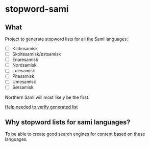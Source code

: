 # stopword-sami
## What
Project to generate stopword lists for all the Sami languages:
* [ ] Kildinsamisk
* [ ] Skoltesamisk/østsamisk
* [ ] Enaresamisk
* [ ] Nordsamisk
* [ ] Lulesamisk
* [ ] Pitesamisk
* [ ] Umesamisk
* [ ] Sørsamisk

Northern Sami will most likely be the first.

[Help needed to verify generated list](https://github.com/eklem/stopword-sami/issues/3)

## Why stopword lists for sami languages?
To be able to create good search engines for content based on these languages.
